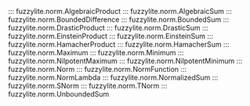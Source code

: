::: fuzzylite.norm.AlgebraicProduct
::: fuzzylite.norm.AlgebraicSum
::: fuzzylite.norm.BoundedDifference
::: fuzzylite.norm.BoundedSum
::: fuzzylite.norm.DrasticProduct
::: fuzzylite.norm.DrasticSum
::: fuzzylite.norm.EinsteinProduct
::: fuzzylite.norm.EinsteinSum
::: fuzzylite.norm.HamacherProduct
::: fuzzylite.norm.HamacherSum
::: fuzzylite.norm.Maximum
::: fuzzylite.norm.Minimum
::: fuzzylite.norm.NilpotentMaximum
::: fuzzylite.norm.NilpotentMinimum
::: fuzzylite.norm.Norm
::: fuzzylite.norm.NormFunction
::: fuzzylite.norm.NormLambda
::: fuzzylite.norm.NormalizedSum
::: fuzzylite.norm.SNorm
::: fuzzylite.norm.TNorm
::: fuzzylite.norm.UnboundedSum